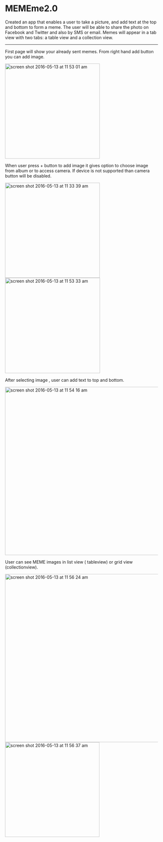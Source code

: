 # MEMEme2.0

Created an app that enables a user to take a picture, and add text at the top and bottom to form a meme. 
The user will be able to share the photo on Facebook and Twitter and also by SMS or email.
Memes will appear in a tab view with two tabs: a table view and a collection view.

---------------------------------------------------------------------------------------------------------------------------
First page will show your already sent memes.
From right hand add button you can add image.

<img width="312" alt="screen shot 2016-05-13 at 11 53 01 am" src="https://cloud.githubusercontent.com/assets/17104174/15254645/ccef2194-1905-11e6-8abf-7e09076394b7.png">

When user press + button to add image it gives option to choose image from album or to access camera.
If device is not supported than camera button will be disabled.

<img width="312" alt="screen shot 2016-05-13 at 11 33 39 am" src="https://cloud.githubusercontent.com/assets/17104174/15254646/ce821e44-1905-11e6-8eaf-01b7c99980b5.png">


<img width="313" alt="screen shot 2016-05-13 at 11 53 33 am" src="https://cloud.githubusercontent.com/assets/17104174/15254668/eab086dc-1905-11e6-8070-426b77c58ee1.png">

After selecting image , user can add text to top and bottom.

<img width="552" alt="screen shot 2016-05-13 at 11 54 16 am" src="https://cloud.githubusercontent.com/assets/17104174/15254670/ec1f085e-1905-11e6-95c6-a11a26a93118.png">

User can see MEME images in list view ( tableview) or grid view (collectionview).

<img width="552" alt="screen shot 2016-05-13 at 11 56 24 am" src="https://cloud.githubusercontent.com/assets/17104174/15254676/f0d03328-1905-11e6-8220-ea7693fb63d7.png">
<img width="311" alt="screen shot 2016-05-13 at 11 56 37 am" src="https://cloud.githubusercontent.com/assets/17104174/15254677/f2996990-1905-11e6-8db7-24b9b39ab6d9.png">
